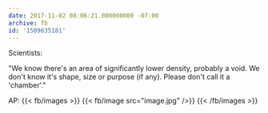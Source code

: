 ```yaml
---
date: 2017-11-02 08:06:21.000000000 -07:00
archive: fb
id: '1509635181'
---
```


Scientists:

"We know there's an area of significantly lower density, probably a void. We don't know it's shape, size or purpose (if any). Please don't call it a 'chamber'."

AP:
{{< fb/images >}}
{{< fb/image src="image.jpg" />}}
{{< /fb/images >}}
